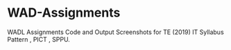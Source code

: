 # WAD-Assignments
WADL Assignments Code and Output Screenshots for TE (2019) IT Syllabus Pattern , PICT , SPPU.
